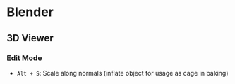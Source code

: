 # Blender
## 3D Viewer
### Edit Mode

* `Alt + S`: Scale along normals (inflate object for usage as cage in baking) 

